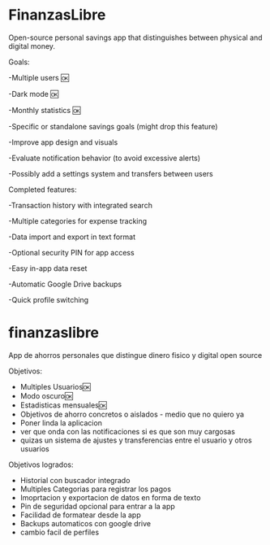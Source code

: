 # FinanzasLibre

Open-source personal savings app that distinguishes between physical and digital money.

Goals:

  -Multiple users 🆗

  -Dark mode 🆗

  -Monthly statistics 🆗

  -Specific or standalone savings goals (might drop this feature)

  -Improve app design and visuals

  -Evaluate notification behavior (to avoid excessive alerts)

  -Possibly add a settings system and transfers between users



Completed features:

  -Transaction history with integrated search

  -Multiple categories for expense tracking

  -Data import and export in text format

  -Optional security PIN for app access

  -Easy in-app data reset

  -Automatic Google Drive backups

  -Quick profile switching


# finanzaslibre
App de ahorros personales que distingue dinero fisico y digital open source

Objetivos:
  - Multiples Usuarios🆗
  - Modo oscuro🆗
  - Estadisticas mensuales🆗
  - Objetivos de ahorro concretos o aislados - medio que no quiero ya
  - Poner linda la aplicacion
  -  ver que onda con las notificaciones si es que son muy cargosas
  -  quizas un sistema de ajustes y transferencias entre el usuario y otros usuarios


Objetivos logrados:
  - Historial con buscador integrado
  - Multiples Categorias para registrar los pagos
  - Imoprtacion y exportacion de datos en forma de texto
  - Pin de seguridad opcional para entrar a la app
  - Facilidad de formatear desde la app
  - Backups automaticos con google drive
  - cambio facil de perfiles

